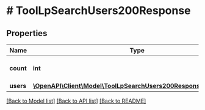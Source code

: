 # # ToolLpSearchUsers200Response

## Properties

Name | Type | Description | Notes
------------ | ------------- | ------------- | -------------
**count** | **int** | Total number of results. | [default to null]
**users** | [**\OpenAPI\Client\Model\ToolLpSearchUsers200ResponseUsersInner[]**](ToolLpSearchUsers200ResponseUsersInner.md) |  |

[[Back to Model list]](../../README.md#models) [[Back to API list]](../../README.md#endpoints) [[Back to README]](../../README.md)
